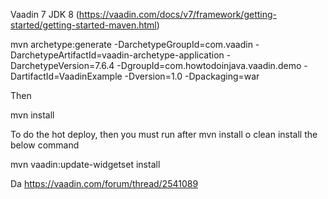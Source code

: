  Vaadin 7 JDK 8 (https://vaadin.com/docs/v7/framework/getting-started/getting-started-maven.html) 

mvn archetype:generate -DarchetypeGroupId=com.vaadin -DarchetypeArtifactId=vaadin-archetype-application -DarchetypeVersion=7.6.4 -DgroupId=com.howtodoinjava.vaadin.demo -DartifactId=VaadinExample -Dversion=1.0 -Dpackaging=war 

 

Then  

 

mvn install 

 

To do the hot deploy, then you must run after mvn install o clean install the below command 

 

mvn vaadin:update-widgetset install 

 

Da <https://vaadin.com/forum/thread/2541089> 